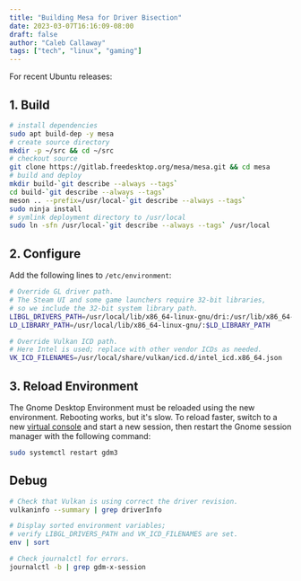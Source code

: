 ```yaml
---
title: "Building Mesa for Driver Bisection"
date: 2023-03-07T16:16:09-08:00
draft: false
author: "Caleb Callaway"
tags: ["tech", "linux", "gaming"]
---
```


For recent Ubuntu releases:

## 1. Build

```bash
# install dependencies
sudo apt build-dep -y mesa
# create source directory
mkdir -p ~/src && cd ~/src
# checkout source
git clone https://gitlab.freedesktop.org/mesa/mesa.git && cd mesa
# build and deploy
mkdir build-`git describe --always --tags`
cd build-`git describe --always --tags`
meson .. --prefix=/usr/local-`git describe --always --tags`
sudo ninja install
# symlink deployment directory to /usr/local
sudo ln -sfn /usr/local-`git describe --always --tags` /usr/local
```

## 2. Configure

Add the following lines to `/etc/environment`:

```bash
# Override GL driver path.
# The Steam UI and some game launchers require 32-bit libraries,
# so we include the 32-bit system library path.
LIBGL_DRIVERS_PATH=/usr/local/lib/x86_64-linux-gnu/dri:/usr/lib/x86_64-linux-gnu/dri
LD_LIBRARY_PATH=/usr/local/lib/x86_64-linux-gnu/:$LD_LIBRARY_PATH

# Override Vulkan ICD path.
# Here Intel is used; replace with other vendor ICDs as needed.
VK_ICD_FILENAMES=/usr/local/share/vulkan/icd.d/intel_icd.x86_64.json
```

## 3. Reload Environment

The Gnome Desktop Environment must be reloaded using the new environment. Rebooting works, but it's slow. To reload faster, switch to a new [virtual console](https://www.makeuseof.com/what-are-linux-virtual-consoles/) and start a new session, then restart the Gnome session manager with the following command:

```bash
sudo systemctl restart gdm3
```

## Debug

```bash
# Check that Vulkan is using correct the driver revision.
vulkaninfo --summary | grep driverInfo

# Display sorted environment variables;
# verify LIBGL_DRIVERS_PATH and VK_ICD_FILENAMES are set.
env | sort

# Check journalctl for errors.
journalctl -b | grep gdm-x-session
```
